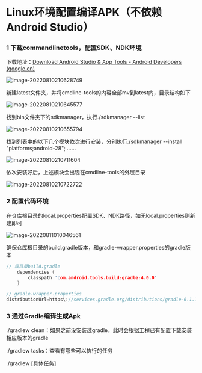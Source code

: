 # Linux环境配置编译APK（不依赖Android Studio）

### 1 下载commandlinetools，配置SDK、NDK环境

下载地址：[Download Android Studio & App Tools - Android Developers (google.cn)](https://developer.android.google.cn/studio)

![image-20220810210628749](https://hanbabang-1311741789.cos.ap-chengdu.myqcloud.com/Pics/image-20220810210628749.png)

新建latest文件夹，并将cmdline-tools的内容全部mv到latest内，目录结构如下

![image-20220810210645577](https://hanbabang-1311741789.cos.ap-chengdu.myqcloud.com/Pics/image-20220810210645577.png)

找到bin文件夹下的sdkmanager，执行./sdkmanager --list

![image-20220810210655794](https://hanbabang-1311741789.cos.ap-chengdu.myqcloud.com/Pics/image-20220810210655794.png)

找到列表中的以下几个模块依次进行安装，分别执行./sdkmanager --install "platforms;android-28"; ......

![image-20220810210711604](https://hanbabang-1311741789.cos.ap-chengdu.myqcloud.com/Pics/image-20220810210711604.png)

依次安装好后，上述模块会出现在cmdline-tools的外层目录

![image-20220810210722722](https://hanbabang-1311741789.cos.ap-chengdu.myqcloud.com/Pics/image-20220810210722722.png)

### 2 配置代码环境

在仓库根目录的local.properties配置SDK、NDK路径，如无local.properties则新建即可

![image-20220811010046561](https://hanbabang-1311741789.cos.ap-chengdu.myqcloud.com/image-20220811010046561.png)

确保仓库根目录的build.gradle版本，和gradle-wrapper.properties的gradle版本

```c
// 根目录build.gradle
    dependencies {
        classpath 'com.android.tools.build:gradle:4.0.0'
    }

// gradle-wrapper.properties
distributionUrl=https\://services.gradle.org/distributions/gradle-6.1.1-all.zip
```

### 3 通过Gradle编译生成Apk

./gradlew clean：如果之前没安装过gradle，此时会根据工程已有配置下载安装相应版本的gradle

./gradlew tasks：查看有哪些可以执行的任务

./gradlew [具体任务]